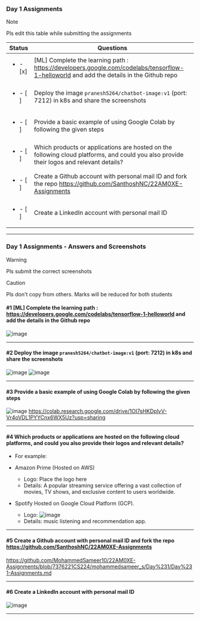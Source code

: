 ### Day 1 Assignments

> [!NOTE]
> Pls edit this table while submitting the assignments

| Status         | Questions     | 
|----------------|---------------|
| <ul><li>- [x] </li></ul> | [ML] Complete the learning path : https://developers.google.com/codelabs/tensorflow-1-helloworld and add the details in the Github repo |
| <ul><li>- [ ] </li></ul> | Deploy the image `pranesh5264/chatbot-image:v1` (port: 7212) in k8s and share the screenshots |
| <ul><li>- [ ] </li></ul> | Provide a basic example of using Google Colab by following the given steps  |
| <ul><li>- [ ] </li></ul> | Which products or applications are hosted on the following cloud platforms, and could you also provide their logos and relevant details?  |
| <ul><li>- [ ] </li></ul> | Create a Github account with personal mail ID and fork the repo https://github.com/SanthoshNC/22AM0XE-Assignments  |
| <ul><li>- [ ] </li></ul> | Create a LinkedIn account with personal mail ID  |


***

### Day 1 Assignments - Answers and Screenshots

> [!WARNING]
> Pls submit the correct screenshots

> [!CAUTION]
> Pls don't copy from others. Marks will be reduced for both students

#### #1 [ML] Complete the learning path : https://developers.google.com/codelabs/tensorflow-1-helloworld and add the details in the Github repo
![image](https://github.com/user-attachments/assets/931fdbe8-6b17-4a88-af13-61f592886fd2)


***

#### #2 Deploy the image `pranesh5264/chatbot-image:v1` (port: 7212) in k8s and share the screenshots
![image](https://github.com/user-attachments/assets/f07a94db-8cef-4c44-a66e-c9fb56f06025)
![image](https://github.com/user-attachments/assets/41ae80d3-71ef-4619-baca-d8721a1494a3)


***

#### #3 Provide a basic example of using Google Colab by following the given steps
![image](https://github.com/user-attachments/assets/118d74c2-cab4-4175-8792-2813d7cb781d)
https://colab.research.google.com/drive/1OI7sHKDplvV-Vr4oVDL1PYYCnx6WX5Uz?usp=sharing


***

#### #4 Which products or applications are hosted on the following cloud platforms, and could you also provide their logos and relevant details? 
- For example:
- Amazon Prime (Hosted on AWS)
  - Logo: Place the logo here
  - Details: A popular streaming service offering a vast collection of movies, TV shows, and exclusive content to users worldwide.

- Spotify Hosted on Google Cloud Platform (GCP).
  - Logo: ![image](https://github.com/user-attachments/assets/3f1172ff-7560-4b67-85ad-8e27cf18f045)
  - Details: music listening and recommendation app.


***

#### #5 Create a Github account with personal mail ID and fork the repo https://github.com/SanthoshNC/22AM0XE-Assignments
https://github.com/MohammedSameer10/22AM0XE-Assignments/blob/7376221CS224/mohammedsameer_s/Day%231/Day%231-Assignments.md

***

#### #6 Create a LinkedIn account with personal mail ID
![image](https://github.com/user-attachments/assets/a27871d1-9147-4acf-abc6-dd59467ffb98)


***

